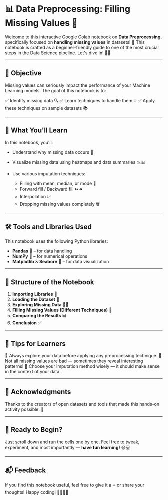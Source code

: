 # 📊 Data Preprocessing: Filling Missing Values 🧹

Welcome to this interactive Google Colab notebook on **Data Preprocessing**, specifically focused on **handling missing values** in datasets! 🚀 This notebook is crafted as a beginner-friendly guide to one of the most crucial steps in the Data Science pipeline. Let's dive in! 🏊‍♂️

---

## 🌟 Objective

Missing values can seriously impact the performance of your Machine Learning models. The goal of this notebook is to:

✅ Identify missing data 🔍
✅ Learn techniques to handle them 💡
✅ Apply these techniques on sample datasets 📚

---

## 🧠 What You'll Learn

In this notebook, you'll:

* Understand why missing data occurs 🤔
* Visualize missing data using heatmaps and data summaries 📉📊
* Use various imputation techniques:

  * Filling with mean, median, or mode 📐
  * Forward fill / Backward fill ⏩⏪
  * Interpolation 📈
  * Dropping missing values completely 🗑️

---

## 🛠️ Tools and Libraries Used

This notebook uses the following Python libraries:

* **Pandas** 🐼 – for data handling
* **NumPy** 🔢 – for numerical operations
* **Matplotlib** & **Seaborn** 🎨 – for data visualization

---

## 📁 Structure of the Notebook

1. **Importing Libraries** 🧾
2. **Loading the Dataset** 📂
3. **Exploring Missing Data** 🕵️‍♂️
4. **Filling Missing Values (Different Techniques)** 🔧
5. **Comparing the Results** 📊
6. **Conclusion** ✅

---

## 💬 Tips for Learners

🔸 Always explore your data before applying any preprocessing technique.
🔸 Not all missing values are bad — sometimes they reveal interesting patterns!
🔸 Choose your imputation method wisely — it should make sense in the context of your data.

---

## 📣 Acknowledgments

Thanks to the creators of open datasets and tools that made this hands-on activity possible. 🙌

---

## 🚀 Ready to Begin?

Just scroll down and run the cells one by one. Feel free to tweak, experiment, and most importantly — **have fun learning!** 😄💻

---

## 📬 Feedback

If you find this notebook useful, feel free to give it a ⭐ or share your thoughts! Happy coding! 👨‍💻👩‍💻
